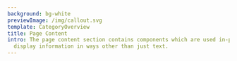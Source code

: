 ```yaml
---
background: bg-white
previewImage: /img/callout.svg
template: CategoryOverview
title: Page Content
intro: The page content section contains components which are used in-page to
  display information in ways other than just text.
---
```

